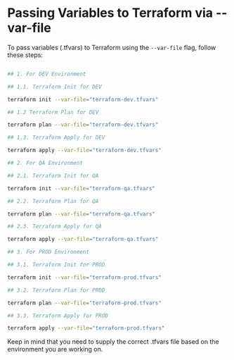 # Passing Variables to Terraform via --var-file

To pass variables (.tfvars) to Terraform using the `--var-file` flag, follow these steps:

```bash

## 1. For DEV Environment

## 1.1. Terraform Init for DEV

terraform init --var-file="terraform-dev.tfvars"

## 1.2 Terraform Plan for DEV

terraform plan --var-file="terraform-dev.tfvars"

## 1.3. Terraform Apply for DEV

terraform apply --var-file="terraform-dev.tfvars"

## 2. For QA Environment

## 2.1. Terraform Init for QA

terraform init --var-file="terraform-qa.tfvars"

## 2.2. Terraform Plan for QA

terraform plan --var-file="terraform-qa.tfvars"

## 2.3. Terraform Apply for QA

terraform apply --var-file="terraform-qa.tfvars"

## 3. For PROD Environment

## 3.1. Terraform Init for PROD

terraform init --var-file="terraform-prod.tfvars"

## 3.2. Terraform Plan for PROD

terraform plan --var-file="terraform-prod.tfvars"

## 3.3. Terraform Apply for PROD

terraform apply --var-file="terraform-prod.tfvars"

```

Keep in mind that you need to supply the correct .tfvars file based on the environment you are working on.
